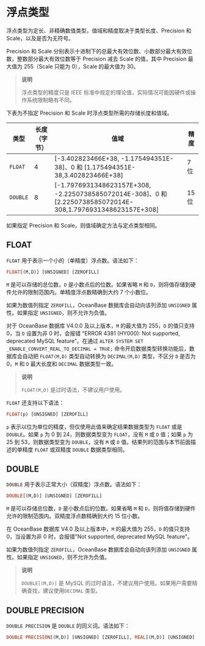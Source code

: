 # 浮点类型

浮点类型为定长、非精确数值类型，值域和精度取决于类型长度、Precision 和 Scale，以及是否为无符号。

Precision 和 Scale 分别表示十进制下的总最大有效位数、小数部分最大有效位数，整数部分最大有效位数等于 Precision 减去 Scale 的值，其中 Precision 最大值为 255（Scale 只能为 0），Scale 的最大值为 30。

>**说明**
>
>浮点类型的精度只是 IEEE 标准中规定的理论值，实际情况可能因硬件或操作系统限制略有不同。

下表为不指定 Precision 和 Scale 时浮点类型所需的存储长度和值域。

|    类型    | 长度（字节） |                                                       值域                                                       |  精度  |
|----------|--------|----------------------------------------------------------------------------------------------------------------|------|
| `FLOAT`  | 4      | \[-3.402823466E+38, -1.175494351E-38\]、0 和 \[1.175494351E-38,3.402823466E+38\]                                 | 7 位  |
| `DOUBLE` | 8      | \[-1.7976931348623157E+308, -2.2250738585072014E-308\]、0 和 \[2.2250738585072014E-308,1.7976931348623157E+308\] | 15 位 |

如果指定 Precision 和 Scale，则值域确定方法与定点类型相同。

## FLOAT

`FLOAT` 用于表示一个小的（单精度）浮点数。语法如下：

```sql
FLOAT[(M,D)] [UNSIGNED] [ZEROFILL]
```

`M` 是可以存储的总位数，`D` 是小数点后的位数。如果省略 `M` 和 `D`，则将值存储到硬件允许的限制范围内。单精度浮点数精确到大约 7 个小数位。

如果为数值列指定 `ZEROFILL`，OceanBase 数据库会自动向该列添加 `UNSIGNED` 属性。如果指定 `UNSIGNED`，则不允许为负值。

对于 OceanBase 数据库 V4.0.0 及以上版本，`M` 的最大值为 255，`D` 的值只支持 0，当 `D` 设置为非 0 时，会报错 “ERROR 4381 (HY000): Not supported, deprecated MySQL feature”。在通过 `ALTER SYSTEM SET _ENABLE_CONVERT_REAL_TO_DECIMAL = TRUE;` 命令开启数据类型转换功能后，数据库会自动把 `FLOAT(M,D)` 类型自动转换为 `DECIMAL(M,D)` 类型，不区分 `D` 是否为 0，`M` 和 `D` 最大长度和 `DECIMAL` 数据类型一致。

>**说明**
>
>`FLOAT(M,D)` 是过时语法，不建议用户使用。

`FLOAT` 还支持以下语法：

```sql
FLOAT(p) [UNSIGNED] [ZEROFILL]
```

`p` 表示以位为单位的精度，但仅使用此值来确定结果数据类型为 `FLOAT` 或是 `DOUBLE`。如果 `p` 为 0 到 24，则数据类型变为 `FLOAT`，没有 `M` 或 `D` 值；如果 `p` 为 25 到 53，则数据类型变为 `DOUBLE`，没有 `M` 或 `D` 值。结果列的范围与本节前面描述的单精度 `FLOAT` 或双精度 `DOUBLE` 数据类型相同。

## DOUBLE

`DOUBLE` 用于表示正常大小（双精度）浮点数。语法如下：

```sql
DOUBLE[(M,D)] [UNSIGNED] [ZEROFILL]
```

`M` 是可以存储总位数，`D` 是小数点后的位数。如果省略 `M` 和 `D`，则将值存储到硬件允许的限制范围内。双精度浮点数精确到大约 15 位小数。

在 OceanBase 数据库 V4.0 及以上版本中，`M` 的最大值为 255，`D` 的值只支持 0，当设置为非 0 时，会报错"Not supported, deprecated MySQL feature"。

如果为数值列指定 `ZEROFILL`，OceanBase 数据库会自动向该列添加 `UNSIGNED` 属性。如果指定 `UNSIGNED`，则不允许为负值。
>**说明**
>
>`DOUBLE[(M,D)]` 是 MySQL 的过时语法，不建议用户使用。如果用户需要精确查找，建议使用`DECIMAL` 类型。

## DOUBLE PRECISION

`DOUBLE PRECISION` 是 `DOUBLE` 的同义词。语法如下：

```sql
DOUBLE PRECISION[(M,D)] [UNSIGNED] [ZEROFILL], REAL[(M,D)] [UNSIGNED] [ZEROFILL]
```
